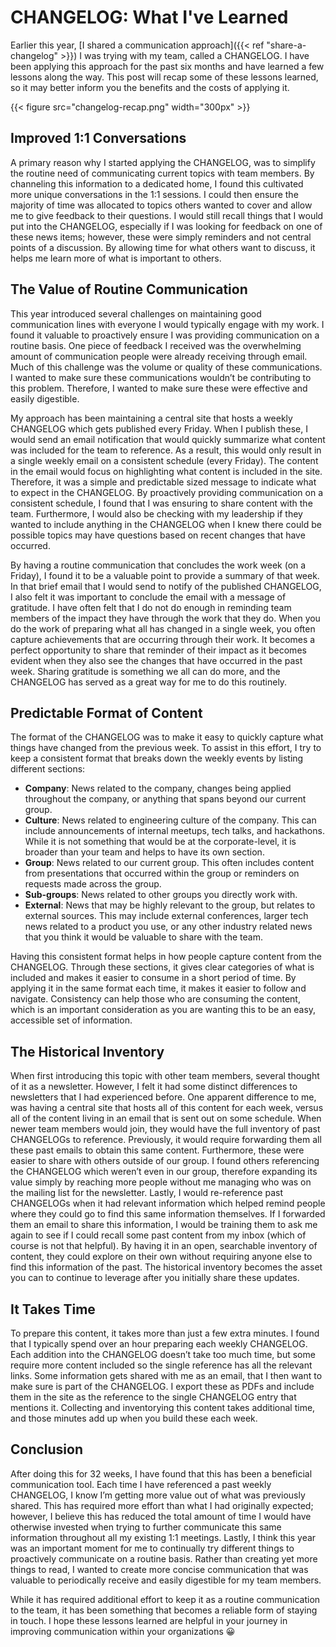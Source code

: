 # CHANGELOG: What I've Learned


Earlier this year, [I shared a communication approach]({{< ref "share-a-changelog" >}}) I was trying with my team, called a CHANGELOG. I have been applying this approach for the past six months and have learned a few lessons along the way. This post will recap some of these lessons learned, so it may better inform you the benefits and the costs of applying it.

{{< figure src="changelog-recap.png" width="300px" >}}

## Improved 1:1 Conversations

A primary reason why I started applying the CHANGELOG, was to simplify the routine need of communicating current topics with team members. By channeling this information to a dedicated home, I found this cultivated more unique conversations in the 1:1 sessions. I could then ensure the majority of time was allocated to topics others wanted to cover and allow me to give feedback to their questions. I would still recall things that I would put into the CHANGELOG, especially if I was looking for feedback on one of these news items; however, these were simply reminders and not central points of a discussion. By allowing time for what others want to discuss, it helps me learn more of what is important to others.

## The Value of Routine Communication

This year introduced several challenges on maintaining good communication lines with everyone I would typically engage with my work. I found it valuable to proactively ensure I was providing communication on a routine basis. One piece of feedback I received was the overwhelming amount of communication people were already receiving through email. Much of this challenge was the volume or quality of these communications. I wanted to make sure these communications wouldn’t be contributing to this problem. Therefore, I wanted to make sure these were effective and easily digestible.

My approach has been maintaining a central site that hosts a weekly CHANGELOG which gets published every Friday. When I publish these, I would send an email notification that would quickly summarize what content was included for the team to reference. As a result, this would only result in a single weekly email on a consistent schedule (every Friday). The content in the email would focus on highlighting what content is included in the site. Therefore, it was a simple and predictable sized message to indicate what to expect in the CHANGELOG. By proactively providing communication on a consistent schedule, I found that I was ensuring to share content with the team. Furthermore, I would also be checking with my leadership if they wanted to include anything in the CHANGELOG when I knew there could be possible topics may have questions based on recent changes that have occurred.

By having a routine communication that concludes the work week (on a Friday), I found it to be a valuable point to provide a summary of that week. In that brief email that I would send to notify of the published CHANGELOG, I also felt it was important to conclude the email with a message of gratitude. I have often felt that I do not do enough in reminding team members of the impact they have through the work that they do. When you do the work of preparing what all has changed in a single week, you often capture achievements that are occurring through their work. It becomes a perfect opportunity to share that reminder of their impact as it becomes evident when they also see the changes that have occurred in the past week. Sharing gratitude is something we all can do more, and the CHANGELOG has served as a great way for me to do this routinely.

## Predictable Format of Content

The format of the CHANGELOG was to make it easy to quickly capture what things have changed from the previous week. To assist in this effort, I try to keep a consistent format that breaks down the weekly events by listing different sections:
* **Company**: News related to the company, changes being applied throughout the company, or anything that spans beyond our current group.
* **Culture**: News related to engineering culture of the company. This can include announcements of internal meetups, tech talks, and hackathons. While it is not something that would be at the corporate-level, it is broader than your team and helps to have its own section.
* **Group**: News related to our current group. This often includes content from presentations that occurred within the group or reminders on requests made across the group.
* **Sub-groups**: News related to other groups you directly work with.
* **External**: News that may be highly relevant to the group, but relates to external sources. This may include external conferences, larger tech news related to a product you use, or any other industry related news that you think it would be valuable to share with the team.

Having this consistent format helps in how people capture content from the CHANGELOG. Through these sections, it gives clear categories of what is included and makes it easier to consume in a short period of time. By applying it in the same format each time, it makes it easier to follow and navigate. Consistency can help those who are consuming the content, which is an important consideration as you are wanting this to be an easy, accessible set of information.

## The Historical Inventory

When first introducing this topic with other team members, several thought of it as a newsletter. However, I felt it had some distinct differences to newsletters that I had experienced before. One apparent difference to me, was having a central site that hosts all of this content for each week, versus all of the content living in an email that is sent out on some schedule. When newer team members would join, they would have the full inventory of past CHANGELOGs to reference. Previously, it would require forwarding them all these past emails to obtain this same content. Furthermore, these were easier to share with others outside of our group. I found others referencing the CHANGELOG which weren’t even in our group, therefore expanding its value simply by reaching more people without me managing who was on the mailing list for the newsletter. Lastly, I would re-reference past CHANGELOGs when it had relevant information which helped remind people where they could go to find this same information themselves. If I forwarded them an email to share this information, I would be training them to ask me again to see if I could recall some past content from my inbox (which of course is not that helpful). By having it in an open, searchable inventory of content, they could explore on their own without requiring anyone else to find this information of the past. The historical inventory becomes the asset you can to continue to leverage after you initially share these updates.

## It Takes Time

To prepare this content, it takes more than just a few extra minutes. I found that I typically spend over an hour preparing each weekly CHANGELOG. Each addition into the CHANGELOG doesn’t take too much time, but some require more content included so the single reference has all the relevant links. Some information gets shared with me as an email, that I then want to make sure is part of the CHANGELOG. I export these as PDFs and include them in the site as the reference to the single CHANGELOG entry that mentions it. Collecting and inventorying this content takes additional time, and those minutes add up when you build these each week.

## Conclusion

After doing this for 32 weeks, I have found that this has been a beneficial communication tool. Each time I have referenced a past weekly CHANGELOG, I know I’m getting more value out of what was previously shared. This has required more effort than what I had originally expected; however, I believe this has reduced the total amount of time I would have otherwise invested when trying to further communicate this same information throughout all my existing 1:1 meetings. Lastly, I think this year was an important moment for me to continually try different things to proactively communicate on a routine basis. Rather than creating yet more things to read, I wanted to create more concise communication that was valuable to periodically receive and easily digestible for my team members.

While it has required additional effort to keep it as a routine communication to the team, it has been something that becomes a reliable form of staying in touch. I hope these lessons learned are helpful in your journey in improving communication within your organizations 😀

